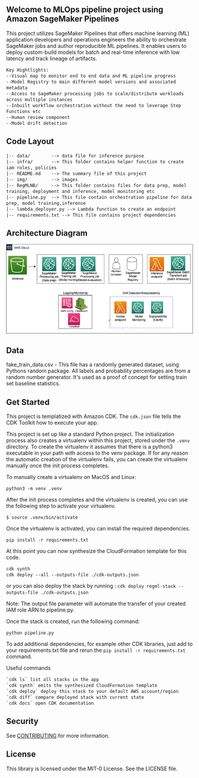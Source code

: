 ##  Welcome to MLOps pipeline project using Amazon SageMaker Pipelines

This project utilizes SageMaker Pipelines that offers machine learning (ML) application developers and operations engineers the ability to orchestrate SageMaker jobs and author reproducible ML pipelines. It enables users to deploy custom-build models for batch and real-time inference with low latency and track lineage of artifacts.

```
Key Hightlights:
--Visual map to monitor end to end data and ML pipeline progress
--Model Registry to main different model versions and associated metadata
--Access to SageMaker processing jobs to scale/distribute workloads across multiple instances
--Inbuilt workflow orchestration without the need to leverage Step Functions etc
--Human review component
--Model drift detection
```

## Code Layout
```
|-- data/        --> data file for inference purpose
|-- infra/       --> This folder contains helper function to create iam roles, policies
|-- README.md    --> The summary file of this project
|-- img/         --> images
|-- RegMLNB/     --> This folder contains files for data prep, model training, deployment and inference, model monitoring etc   
|-- pipeline.py  --> This file contain orchestration pipeline for data prep, model training,inference
|-- lambda_deployer.py --> Lambda function to create an endpoint
|-- requirements.txt --> This file contains project dependencies

```
## Architecture Diagram
![arch-diag](regml_arch_diag.png)

## Data
fake_train_data.csv - This file has a randomly generated dataset, using Pythons random package. All labels and probability percentages are from a random number generator. It's used as a proof of concept for setting train set baseline statistics. 

## Get Started

This project is templatized with Amazon CDK. The `cdk.json` file tells the CDK Toolkit how to execute your app.

This project is set up like a standard Python project. The initialization process also creates a virtualenv within this project, stored under the `.venv` directory. To create the virtualenv it assumes that there is a python3 executable in your path with access to the venv package. If for any reason the automatic creation of the virtualenv fails, you can create the virtualenv manually once the init process completes.

To manually create a virtualenv on MacOS and Linux:
```
python3 -m venv .venv
```

After the init process completes and the virtualenv is created, you can use the following step to activate your virtualenv.
```
$ source .venv/bin/activate
```

Once the virtualenv is activated, you can install the required dependencies.
```
pip install -r requirements.txt
```

At this point you can now synthesize the CloudFormation template for this code.

```
cdk synth
cdk deploy --all --outputs-file ./cdk-outputs.json
```
or you can also deploy the stack by running : `cdk deploy regml-stack --outputs-file ./cdk-outputs.json`

Note: The output file parameter will automate the transfer of your created IAM role ARN to pipeline.py.

Once the stack is created, run the following command:
```
python pipeline.py
```

To add additional dependencies, for example other CDK libraries, just add to your requirements.txt file and rerun the `pip install -r requirements.txt` command.

Useful commands
```
`cdk ls` list all stacks in the app
`cdk synth` emits the synthesized CloudFormation template
`cdk deploy` deploy this stack to your default AWS account/region
`cdk diff` compare deployed stack with current state
`cdk docs` open CDK documentation
```

## Security

See [CONTRIBUTING](CONTRIBUTING.md#security-issue-notifications) for more information.

## License

This library is licensed under the MIT-0 License. See the LICENSE file.

